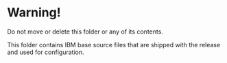 # Warning!

Do not move or delete this folder or any of its contents.
    
This folder contains IBM base source files that are shipped with the release and used for configuration.